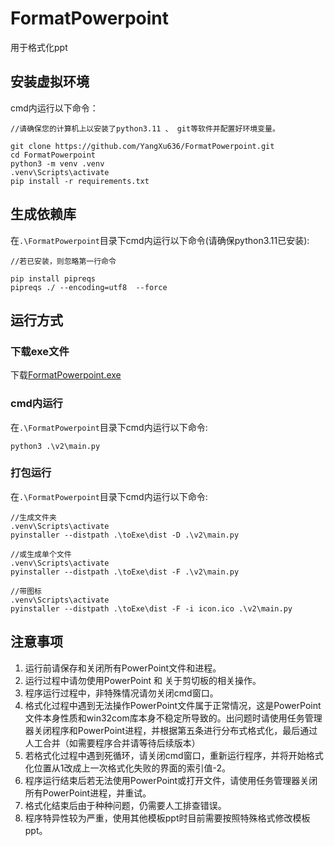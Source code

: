 # FormatPowerpoint

用于格式化ppt

## 安装虚拟环境

cmd内运行以下命令：

```none
//请确保您的计算机上以安装了python3.11 、 git等软件并配置好环境变量。

git clone https://github.com/YangXu636/FormatPowerpoint.git
cd FormatPowerpoint
python3 -m venv .venv
.venv\Scripts\activate
pip install -r requirements.txt
```

## 生成依赖库

在`.\FormatPowerpoint`目录下cmd内运行以下命令(请确保python3.11已安装):

```none
//若已安装，则忽略第一行命令

pip install pipreqs 
pipreqs ./ --encoding=utf8  --force
```

## 运行方式

### 下载exe文件

下载[FormatPowerpoint.exe](https://github.com/YangXu636/FormatPowerpoint/releases/download/2.2.0/FormatPowerpoint.exe)

### cmd内运行

在`.\FormatPowerpoint`目录下cmd内运行以下命令:

```none
python3 .\v2\main.py
```

### 打包运行

在`.\FormatPowerpoint`目录下cmd内运行以下命令:

```none
//生成文件夹
.venv\Scripts\activate
pyinstaller --distpath .\toExe\dist -D .\v2\main.py

//或生成单个文件
.venv\Scripts\activate
pyinstaller --distpath .\toExe\dist -F .\v2\main.py

//带图标
.venv\Scripts\activate
pyinstaller --distpath .\toExe\dist -F -i icon.ico .\v2\main.py
```

## 注意事项

1. 运行前请保存和关闭所有PowerPoint文件和进程。
2. 运行过程中请勿使用PowerPoint 和 关于剪切板的相关操作。
3. 程序运行过程中，非特殊情况请勿关闭cmd窗口。
4. 格式化过程中遇到无法操作PowerPoint文件属于正常情况，这是PowerPoint文件本身性质和win32com库本身不稳定所导致的。出问题时请使用任务管理器关闭程序和PowerPoint进程，并根据第五条进行分布式格式化，最后通过人工合并（如需要程序合并请等待后续版本）
5. 若格式化过程中遇到死循环，请关闭cmd窗口，重新运行程序，并将开始格式化位置从1改成上一次格式化失败的界面的索引值-2。
6. 程序运行结束后若无法使用PowerPoint或打开文件，请使用任务管理器关闭所有PowerPoint进程，并重试。
7. 格式化结束后由于种种问题，仍需要人工排查错误。
8. 程序特异性较为严重，使用其他模板ppt时目前需要按照特殊格式修改模板ppt。
